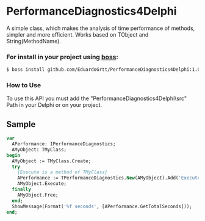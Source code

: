 # PerformanceDiagnostics4Delphi
A simple class, which makes the analysis of time performance of methods, simpler and more efficient.
Works based on TObject and String(MethodName).

### For install in your project using [boss](https://github.com/HashLoad/boss):
``` sh
$ boss install github.com/EduardoGrtt/PerformanceDiagnostics4Delphi:1.0.0
```
### How to Use
To use this API you must add the "PerformanceDiagnostics4Delphi\src" Path in your Delphi or on your project.
## Sample
```pascal
var
  APerformance: IPerformanceDiagnostics;
  AMyObject: TMyClass;
begin
  AMyObject := TMyClass.Create;
  try
    {Execute is a method of TMyClass}
    APerformance := TPerformanceDiagnostics.New(AMyObject).Add('Execute');
    AMyObject.Execute;
  finally
    AMyObject.Free;
  end;
  ShowMessage(Format('%f seconds', [APerformance.GetTotalSeconds]));
end;
```

